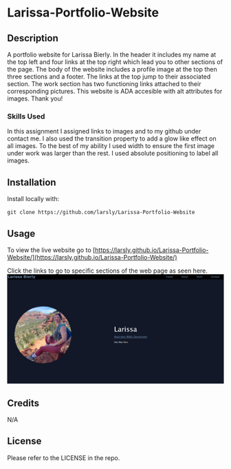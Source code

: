 # Larissa-Portfolio-Website

## Description

A portfolio website for Larissa Bierly. In the header it includes my name at the top left and four links at the top right which lead you to other sections of the page. The body of the website includes a profile image at the top then three sections and a footer. The links at the top jump to their associated section. The work section has two functioning links attached to their corresponding pictures. This website is ADA accesible with alt attributes for images. Thank you!

### Skills Used

In this assignment I assigned links to images and to my github under contact me. I also used the transition property to add a glow like effect on all images. To the best of my ability I used width to ensure the first image under work was larger than the rest. I used absolute positioning to label all images.


## Installation

Install locally with:
```
git clone https://github.com/larsly/Larissa-Portfolio-Website
```

## Usage

To view the live website go to [https://larsly.github.io/Larissa-Portfolio-Website/](https://larsly.github.io/Larissa-Portfolio-Website/)

Click the links to go to specific sections of the web page as seen here.
![usage screenshot](assets/images/screenshot.png)

## Credits

N/A

## License

Please refer to the LICENSE in the repo.
